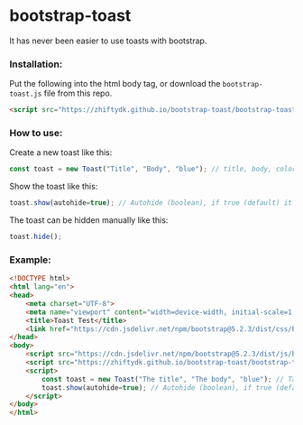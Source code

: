 # bootstrap-toast

It has never been easier to use toasts with bootstrap.

### Installation:
Put the following into the html body tag, or download the `bootstrap-toast.js` file from this repo.
```html
<script src="https://zhiftydk.github.io/bootstrap-toast/bootstrap-toast.js"></script>
```

### How to use:
Create a new toast like this:
```js
const toast = new Toast("Title", "Body", "blue"); // title, body, color
```

Show the toast like this:
```js
toast.show(autohide=true); // Autohide (boolean), if true (default) it will hide automatically and if false it will stay on screen untill closed.
```

The toast can be hidden manually like this:
```js
toast.hide();
```

### Example:
```html
<!DOCTYPE html>
<html lang="en">
<head>
    <meta charset="UTF-8">
    <meta name="viewport" content="width=device-width, initial-scale=1.0">
    <title>Toast Test</title>
    <link href="https://cdn.jsdelivr.net/npm/bootstrap@5.2.3/dist/css/bootstrap.min.css" rel="stylesheet" integrity="sha384-rbsA2VBKQhggwzxH7pPCaAqO46MgnOM80zW1RWuH61DGLwZJEdK2Kadq2F9CUG65" crossorigin="anonymous">
</head>
<body>
    <script src="https://cdn.jsdelivr.net/npm/bootstrap@5.2.3/dist/js/bootstrap.bundle.min.js" integrity="sha384-kenU1KFdBIe4zVF0s0G1M5b4hcpxyD9F7jL+jjXkk+Q2h455rYXK/7HAuoJl+0I4" crossorigin="anonymous"></script>
    <script src="https://zhiftydk.github.io/bootstrap-toast/bootstrap-toast.js"></script>
    <script>
        const toast = new Toast("The title", "The body", "blue"); // Takes 3 arguments, title, body and color
        toast.show(autohide=true); // Autohide (boolean), if true (default) it will hide automatically and if false it will stay on screen untill closed
    </script>
</body>
</html>
```
